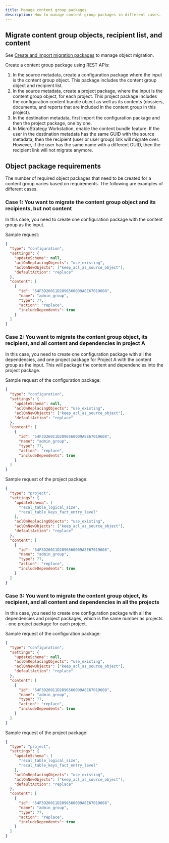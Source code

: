 ```yaml
---
title: Manage content group packages
description: How to manage content group packages in different cases.
---
```


## Migrate content group objects, recipient list, and content

See [Create and import migration packages](../create-and-import-migration-packages/create-and-import-migration-packages.md) to manage object migration.

Create a content group package using REST APIs:

1. In the source metadata, create a configuration package where the input is the content group object. This package includes the content group object and recipient list.
1. In the source metadata, create a project package, where the input is the content group object, for each project. This project package includes the configuration content bundle object as well as its contents (dossiers, documents, and reports that are included in the content group in this project).
1. In the destination metadata, first import the configuration package and then the project package, one by one.
1. In MicroStrategy Workstation, enable the content bundle feature. If the user in the destination metadata has the same GUID with the source metadata, then the recipient (user or user group) link will migrate over. However, if the user has the same name with a different GUID, then the recipient link will not migrate anymore.

## Object package requirements

The number of required object packages that need to be created for a content group varies based on requirements. The following are examples of different cases.

### Case 1: You want to migrate the content group object and its recipients, but not content

In this case, you need to create one configuration package with the content group as the input.

Sample request:

```json
{
  "type": "configuration",
  "settings": {
    "updateSchema": null,
    "aclOnReplacingObjects": "use_existing",
    "aclOnNewObjects": ["keep_acl_as_source_object"],
    "defaultAction": "replace"
  },
  "content": [
    {
      "id": "54F3D26011D2896560009A8E67019608",
      "name": "admin_group",
      "type": 77,
      "action": "replace",
      "includeDependents": true
    }
  ]
}
```

### Case 2: You want to migrate the content group object, its recipient, and all content and dependencies in project A

In this case, you need to create one configuration package with all the dependencies, and one project package for Project A with the content group as the input. This will package the content and dependencies into the project package.

Sample request of the configuration package:

```json
{
  "type": "configuration",
  "settings": {
    "updateSchema": null,
    "aclOnReplacingObjects": "use_existing",
    "aclOnNewObjects": ["keep_acl_as_source_object"],
    "defaultAction": "replace"
  },
  "content": [
    {
      "id": "54F3D26011D2896560009A8E67019608",
      "name": "admin_group",
      "type": 77,
      "action": "replace",
      "includeDependents": true
    }
  ]
}
```

Sample request of the project package:

```json
{
  "type": "project",
  "settings": {
    "updateSchema": [
      "recal_table_logical_size",
      "recal_table_keys_fact_entry_level"
    ],
    "aclOnReplacingObjects": "use_existing",
    "aclOnNewObjects": ["keep_acl_as_source_object"],
    "defaultAction": "replace"
  },
  "content": [
    {
      "id": "54F3D26011D2896560009A8E67019608",
      "name": "admin_group",
      "type": 77,
      "action": "replace",
      "includeDependents": true
    }
  ]
}
```

### Case 3: You want to migrate the content group object, its recipient, and all content and dependencies in all the projects

In this case, you need to create one configuration package with all the dependencies and project packages, which is the same number as projects - one project package for each project.

Sample request of the configuration package:

```json
{
  "type": "configuration",
  "settings": {
    "updateSchema": null,
    "aclOnReplacingObjects": "use_existing",
    "aclOnNewObjects": ["keep_acl_as_source_object"],
    "defaultAction": "replace"
  },
  "content": [
    {
      "id": "54F3D26011D2896560009A8E67019608",
      "name": "admin_group",
      "type": 77,
      "action": "replace",
      "includeDependents": true
    }
  ]
}
```

Sample request of the project package:

```json
{
  "type": "project",
  "settings": {
    "updateSchema": [
      "recal_table_logical_size",
      "recal_table_keys_fact_entry_level"
    ],
    "aclOnReplacingObjects": "use_existing",
    "aclOnNewObjects": ["keep_acl_as_source_object"],
    "defaultAction": "replace"
  },
  "content": [
    {
      "id": "54F3D26011D2896560009A8E67019608",
      "name": "admin_group",
      "type": 77,
      "action": "replace",
      "includeDependents": true
    }
  ]
}
```
